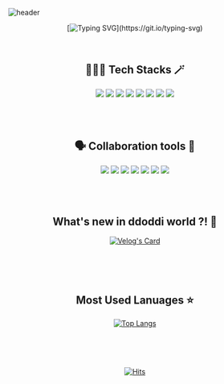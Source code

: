 ![header](https://capsule-render.vercel.app/api?type=waving&color=gradient&height=180&animation=fadeIn&section=header&fontColor=ffffff&text=💻✨&fontAlign=90)


<div align="center">
  
[![Typing SVG](https://readme-typing-svg.demolab.com?font=Fira+Code&pause=1000&color=000000&background=FFFFFF&center=true&vCenter=true&random=false&width=435&lines=%3E+Hello%2C+I'm+Frontend+Developer!)](https://git.io/typing-svg)
  
</div>

</br>

<div align="center">
  <div>
    <h2>🧙🏻‍♀️ Tech Stacks 🪄</h2>
      <img src="https://img.shields.io/badge/html5-E34F26?style=for-the-badge&logo=html5&logoColor=white">
      <img src="https://img.shields.io/badge/css3-1572B6?style=for-the-badge&logo=css3&logoColor=white">
      <img src="https://img.shields.io/badge/javascript-F7DF1E?style=for-the-badge&logo=javascript&logoColor=white">
      <img src="https://img.shields.io/badge/jquery-0769AD?style=for-the-badge&logo=jquery&logoColor=white">
      <img src="https://img.shields.io/badge/react-61DAFB?style=for-the-badge&logo=react&logoColor=white">
      <img src="https://img.shields.io/badge/Vue.js-35495E?style=for-the-badge&logo=vue.js&logoColor=4FC08D">
      <img src="https://img.shields.io/badge/typescript-3178C6?style=for-the-badge&logo=typescript&logoColor=white">
      <img src="https://img.shields.io/badge/docker-2496ED?style=for-the-badge&logo=docker&logoColor=white">
  </div>

  </br>
  </br>
  </br>

  <div>
    <h2>🗣️ Collaboration tools 👥</h2>
      <img src="https://img.shields.io/badge/Figma-F24E1E?style=for-the-badge&logo=figma&logoColor=white">
      <img src="https://img.shields.io/badge/Jira-0052CC?style=for-the-badge&logo=Jira&logoColor=white">
      <img src="https://img.shields.io/badge/confluence-%23172BF4.svg?style=for-the-badge&logo=confluence&logoColor=white">
      <img src="https://img.shields.io/badge/Slack-4A154B?style=for-the-badge&logo=slack&logoColor=white">
      <img src="https://img.shields.io/badge/Discord-7289DA?style=for-the-badge&logo=discord&logoColor=white">
      <img src="https://img.shields.io/badge/github-181717?style=for-the-badge&logo=github&logoColor=white">
      <img src="https://img.shields.io/badge/Notion-000000?style=for-the-badge&logo=notion&logoColor=white">
  </div>
</div>

</br>
</br>
</br>

<div align="center">
    <h2> What's new in ddoddi world ?! 👀</h2>
  
  [![Velog's Card](https://velog-readme-stats.vercel.app/api?name=ddoddiworld)](https://velog.io/@ddoddiworld)

</div>

</br>
</br>
</br>

<div align="center">
    <h2> Most Used Lanuages ⭐️ </h2>
  
  [![Top Langs](https://github-readme-stats.vercel.app/api/top-langs/?username=ddoddiworld&layout=donut)](https://github.com/anuraghazra/github-readme-stats)
</div>

</br>
</br>
</br>

<div align="center">
  
  [![Hits](https://hits.seeyoufarm.com/api/count/incr/badge.svg?url=https%3A%2F%2Fgithub.com%2Fddoddiworld%2Fhit-counter&count_bg=%23000000&title_bg=%23000000&icon=github.svg&icon_color=%23E7E7E7&title=Today&edge_flat=true)](https://hits.seeyoufarm.com)
</div>
